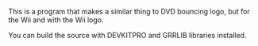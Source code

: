 This is a program that makes a similar thing to DVD bouncing logo, but for the Wii and with the Wii logo.

You can build the source with DEVKITPRO and GRRLIB libraries installed. 

